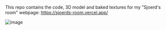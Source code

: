 This repo contains the code, 3D model and baked textures for my "Sjoerd's room" webpage: https://sjoerds-room.vercel.app/

![image](https://user-images.githubusercontent.com/25690040/202544099-a758ecf3-fa2e-4670-af4d-00ae7a4d9d21.png)
